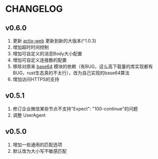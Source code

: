 CHANGELOG
============

v0.6.0
----------

1. 更新 [actix-web][1] 更新到新的大版本(^1.0.3)
2. 增加超时时间控制
3. 增加可自定义的消息Body大小配置
4. 增加可自定义连接数的配置
5. 移除对原来 [base64](https://crates.io/crates/base64) 模块的依赖（有BUG，这么高下载量的库实现都有BUG，rust生态真的不太行），改为自己实现的base64算法
6. 增加访问HTTPS的支持

v0.5.1
----------

1. 修订企业微信某些节点不支持"Expect": "100-continue"的问题
2. 调整 UserAgent

v0.5.0
----------

1. 增加一些通用的匹配选项
2. 默认改为大小写不敏感匹配

[1]: https://actix.rs/